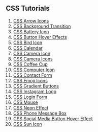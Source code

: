 ## CSS Tutorials
<ol>
	<li><a href="https://codepen.io/burakcanince/pen/zbWyaB">CSS Arrow Icons</a></li>
	<li><a href="https://codepen.io/burakcanince/details/qBRXMqr">CSS Background Transition</a></li>
	<li><a href="https://codepen.io/burakcanince/pen/ydwPmd">CSS Battery Icon</a></li>
	<li><a href="https://codepen.io/burakcanince/pen/bQoVPX">CSS Button Hover Effects</a></li>
	<li><a href="https://codepen.io/burakcanince/pen/zXGBEO">CSS Bird Icon</a></li>
	<li><a href="https://codepen.io/burakcanince/pen/Wqmwvx">CSS Calendar</a></li>
	<li><a href="https://codepen.io/burakcanince/pen/ywamjO">CSS Camera Icon</a></li>
	<li><a href="https://codepen.io/burakcanince/pen/zbzpLQ">CSS Camera Icons</a></li>
	<li><a href="https://codepen.io/burakcanince/pen/aMNWxd">CSS Coffee Cup</a></li>
	<li><a href="https://codepen.io/burakcanince/pen/GVNvXN">CSS Computer Icon</a></li>
	<li><a href="https://codepen.io/burakcanince/pen/JgKpaM">CSS Contact Form</a></li>
	<li><a href="https://codepen.io/burakcanince/pen/Wmwoaa">CSS Emoji Icons</a></li>
	<li><a href="https://codepen.io/burakcanince/pen/zbqNbd">CSS Gradient Buttons</a></li>
	<li><a href="https://codepen.io/burakcanince/pen/ZPLzWe">CSS Instagram Logo</a></li>
	<li><a href="https://codepen.io/burakcanince/pen/Rxdxwp">CSS Login Form</a></li>
	<li><a href="https://codepen.io/burakcanince/pen/gObLjBb">CSS Mouse</a></li>
	<li><a href="https://codepen.io/burakcanince/pen/NmWbmB">CSS Neon Effect</a></li>
	<li><a href="https://codepen.io/burakcanince/pen/Gepreg">CSS Phone Message Box</a></li>
	<li><a href="https://codepen.io/burakcanince/pen/EMZxXz">CSS Social Media Button Hover Effect</a></li>
	<li><a href="https://codepen.io/burakcanince/pen/rERwxP">CSS Sun Icon</a></li>
</ol>